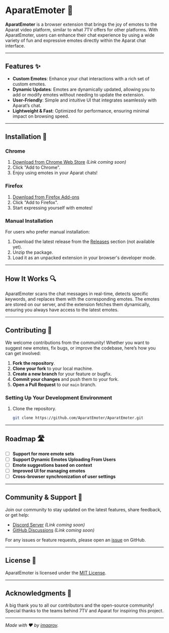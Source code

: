 # AparatEmoter 🎉

**AparatEmoter** is a browser extension that brings the joy of emotes to the Aparat video platform, similar to what 7TV offers for other platforms. With AparatEmoter, users can enhance their chat experience by using a wide variety of fun and expressive emotes directly within the Aparat chat interface.

---

## Features ✨

- **Custom Emotes**: Enhance your chat interactions with a rich set of custom emotes.
- **Dynamic Updates**: Emotes are dynamically updated, allowing you to add or modify emotes without needing to update the extension.
- **User-Friendly**: Simple and intuitive UI that integrates seamlessly with Aparat’s chat.
- **Lightweight & Fast**: Optimized for performance, ensuring minimal impact on browsing speed.

---

## Installation 🚀

### Chrome
1. [Download from Chrome Web Store](#) *(Link coming soon)*
2. Click "Add to Chrome".
3. Enjoy using emotes in your Aparat chats!

### Firefox
1. [Download from Firefox Add-ons](https://addons.mozilla.org/en-US/firefox/addon/aparatemoter/) 
2. Click "Add to Firefox".
3. Start expressing yourself with emotes!

### Manual Installation
For users who prefer manual installation:
1. Download the latest release from the [Releases](#) section (not available yet).
2. Unzip the package.
3. Load it as an unpacked extension in your browser's developer mode.

---

## How It Works 🔍

AparatEmoter scans the chat messages in real-time, detects specific keywords, and replaces them with the corresponding emotes. The emotes are stored on our server, and the extension fetches them dynamically, ensuring you always have access to the latest emotes.

---

## Contributing 🤝

We welcome contributions from the community! Whether you want to suggest new emotes, fix bugs, or improve the codebase, here’s how you can get involved:

1. **Fork the repository**.
2. **Clone your fork** to your local machine.
3. **Create a new branch** for your feature or bugfix.
4. **Commit your changes** and push them to your fork.
5. **Open a Pull Request** to our `main` branch.

### Setting Up Your Development Environment
1. Clone the repository.
    ```bash
    git clone https://github.com/AparatEmoter/AparatEmoter.git
    ```
---

## Roadmap 🛣️

- [ ] **Support for more emote sets**
- [ ] **Support Dynamic Emotes Uploading From Users**
- [ ] **Emote suggestions based on context**
- [ ] **Improved UI for managing emotes**
- [ ] **Cross-browser synchronization of user settings**

---

## Community & Support 💬

Join our community to stay updated on the latest features, share feedback, or get help:
- [Discord Server](#) *(Link coming soon)*
- [GitHub Discussions](#) *(Link coming soon)*

For any issues or feature requests, please open an [issue](https://github.com/AparatEmoter/AparatEmoter/issues) on GitHub.

---

## License 📄

AparatEmoter is licensed under the [MIT License](LICENSE).

---

## Acknowledgments 🙏

A big thank you to all our contributors and the open-source community! Special thanks to the teams behind 7TV and Aparat for inspiring this project.

---

*Made with ❤️ by [imaarov](https://github.com/imaarov).*


